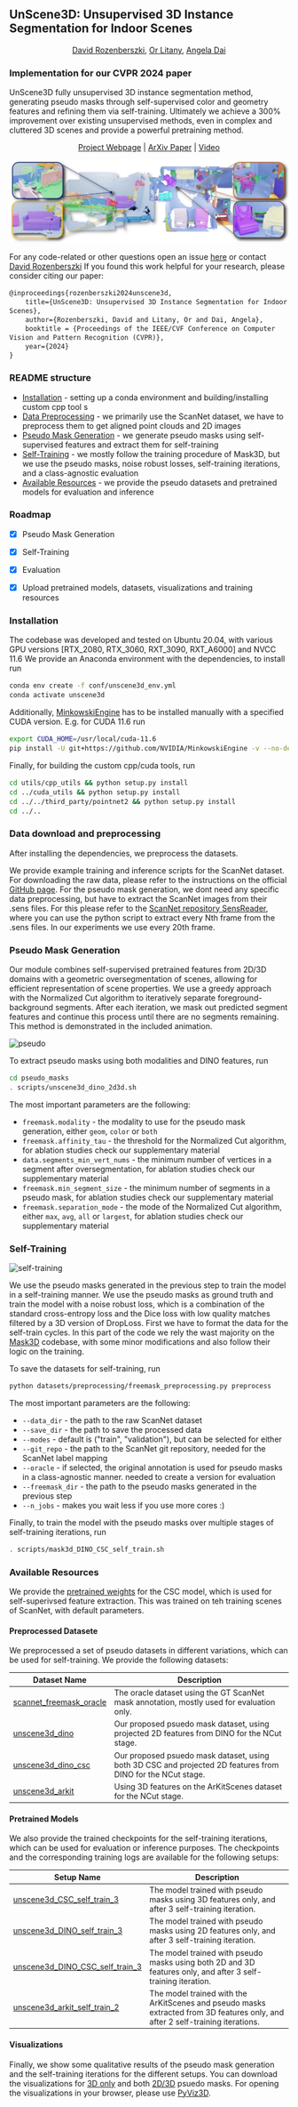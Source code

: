 ## UnScene3D: Unsupervised 3D Instance Segmentation for Indoor Scenes
<div align="center">
<a href="https://rozdavid.github.io/">David Rozenberszki</a>, <a href="https://orlitany.github.io/">Or Litany</a>, <a href="https://www.3dunderstanding.org/">Angela Dai</a>
</div>

### Implementation for our CVPR 2024 paper

UnScene3D fully unsupervised 3D instance segmentation method, generating pseudo masks through self-supervised color and geometry features and refining them via self-training. Ultimately we achieve a 300% improvement over existing unsupervised methods, even in complex and cluttered 3D scenes and provide a powerful pretraining method. 

<div align="center">
<a href="https://rozdavid.github.io/unscene3d">Project Webpage</a> | <a href="https://arxiv.org/abs/2303.14541">ArXiv Paper</a> | <a href="https://www.youtube.com/watch?v=ukovRRni79c">Video</a>
</div>

![teaser](./docs/teaser.jpeg)


For any code-related or other questions open an issue [here](https://github.com/RozDavid/UnScene3D/issues) or contact [David Rozenberszki](https://rozdavid.github.io)
If you found this work helpful for your research, please consider citing our paper:

```text
@inproceedings{rozenberszki2024unscene3d,
    title={UnScene3D: Unsupervised 3D Instance Segmentation for Indoor Scenes},
    author={Rozenberszki, David and Litany, Or and Dai, Angela},
    booktitle = {Proceedings of the IEEE/CVF Conference on Computer Vision and Pattern Recognition (CVPR)},
    year={2024}
}
```  

### README structure
- [Installation](#installation) - setting up a conda environment and building/installing custom cpp tool s
- [Data Preprocessing](#data-download-and-preprocessing) - we primarily use the ScanNet dataset, we have to preprocess them to get aligned point clouds and 2D images
- [Pseudo Mask Generation](#pseudo-mask-generation) - we generate pseudo masks using self-supervised features and extract them for self-training
- [Self-Training](#self-training) - we mostly follow the training procedure of Mask3D, but we use the pseudo masks, noise robust losses, self-training iterations, and a class-agnostic evaluation
- [Available Resources](#available-resources) - we provide the pseudo datasets and pretrained models for evaluation and inference

### Roadmap
- [x] Pseudo Mask Generation
- [x] Self-Training
- [x] Evaluation
- [x] Upload pretrained models, datasets, visualizations and training resources


### Installation

The codebase was developed and tested on Ubuntu 20.04, with various GPU versions [RTX_2080, RTX_3060, RXT_3090, RXT_A6000] and NVCC 11.6
We provide an Anaconda environment with the dependencies, to install run

```sh
conda env create -f conf/unscene3d_env.yml
conda activate unscene3d
```


Additionally, [MinkowskiEngine](https://github.com/NVIDIA/MinkowskiEngine) has to be installed manually with a specified CUDA version. 
E.g. for CUDA 11.6 run

```sh
export CUDA_HOME=/usr/local/cuda-11.6
pip install -U git+https://github.com/NVIDIA/MinkowskiEngine -v --no-deps
```

Finally, for building the custom cpp/cuda tools, run
```sh
cd utils/cpp_utils && python setup.py install
cd ../cuda_utils && python setup.py install
cd ../../third_party/pointnet2 && python setup.py install
cd ../..
```

### Data download and preprocessing
After installing the dependencies, we preprocess the datasets.

We provide example training and inference scripts for the ScanNet dataset. For downloading the raw data, please refer to the instructions on the official [GitHub page](https://github.com/ScanNet/ScanNet).
For the pseudo mask generation, we dont need any specific data preprocessing, but have to extract the ScanNet images from their .sens files.
For this please refer to the [ScanNet repository SensReader](https://github.com/ScanNet/ScanNet/tree/master/SensReader/python), where you can use the python script to extract every Nth frame from the .sens files. In our experiments we use every 20th frame.

### Pseudo Mask Generation
Our module combines self-supervised pretrained features from 2D/3D domains with a geometric oversegmentation of scenes, allowing for efficient representation of scene properties. We use a greedy approach with the Normalized Cut algorithm to iteratively separate foreground-background segments. 
After each iteration, we mask out predicted segment features and continue this process until there are no segments remaining. This method is demonstrated in the included animation.

![pseudo](./docs/masked_ncut_pipeline.gif)

To extract pseudo masks using both modalities and DINO features, run
```sh
cd pseudo_masks
. scripts/unscene3d_dino_2d3d.sh
```

The most important parameters are the following:
- `freemask.modality` - the modality to use for the pseudo mask generation, either `geom`, `color` or `both`
- `freemask.affinity_tau` - the threshold for the Normalized Cut algorithm, for ablation studies check our supplementary material
- `data.segments_min_vert_nums` - the minimum number of vertices in a segment after oversegmentation, for ablation studies check our supplementary material
- `freemask.min_segment_size` - the minimum number of segments in a pseudo mask, for ablation studies check our supplementary material
- `freemask.separation_mode` - the mode of the Normalized Cut algorithm, either `max`, `avg`, `all` or `largest`, for ablation studies check our supplementary material

### Self-Training
![self-training](./docs/full_pipeline.gif)

We use the pseudo masks generated in the previous step to train the model in a self-training manner. We use the pseudo masks as ground truth and train the model with a noise robust loss, which is a combination of the standard cross-entropy loss and the Dice loss with low quality matches filtered by a 3D version of DropLoss. First we have to format the data for the self-train cycles. 
In this part of the code we rely the wast majority on the [Mask3D](https://github.com/JonasSchult/Mask3D) codebase, with some minor modifications and also follow their logic on the training. 

To save the datasets for self-training, run
```sh
python datasets/preprocessing/freemask_preprocessing.py preprocess 
```
The most important parameters are the following:
- `--data_dir` - the path to the raw ScanNet dataset
- `--save_dir` - the path to save the processed data
- `--modes` - default is ("train", "validation"), but can be selected for either
- `--git_repo` - the path to the ScanNet git repository, needed for the ScanNet label mapping
- `--oracle` - if selected, the original annotation is used for pseudo masks in a class-agnostic manner. needed to create a version for evaluation
- `--freemask_dir` - the path to the pseudo masks generated in the previous step
- `--n_jobs` - makes you wait less if you use more cores :)

Finally, to train the model with the pseudo masks over multiple stages of self-training iterations, run
```sh
. scripts/mask3d_DINO_CSC_self_train.sh
```

### Available Resources

We provide the [pretrained weights](https://kaldir.vc.in.tum.de/unscene3d/model_weights/CSC_train_Res16UNet34C_2cm.pth) for the CSC model, which is used for self-superivsed feature extraction. This was trained on teh training scenes of ScanNet, with default parameters. 

#### Preprocessed Datasete
We preprocessed a set of pseudo datasets in different variations, which can be used for self-training. We provide the following datasets: 

| **Dataset Name**                                                                                      | **Description**                                                                                                 |
|-------------------------------------------------------------------------------------------------------|-------------------------------------------------------------------------------------------------------------|
| [scannet_freemask_oracle](https://kaldir.vc.in.tum.de/unscene3d/datasets/scannet_freemask_oracle.zip) | The oracle dataset using the GT ScanNet mask annotation, mostly used for evaluation only.                   |
| [unscene3d_dino](https://kaldir.vc.in.tum.de/unscene3d/datasets/unscene3d_dino.zip)                   | Our proposed psuedo mask dataset, using projected 2D features from DINO for the NCut stage.                 |
| [unscene3d_dino_csc](https://kaldir.vc.in.tum.de/unscene3d/datasets/unscene3d_dino_csc.zip)           | Our proposed psuedo mask dataset, using both 3D CSC and projected 2D features from DINO for the NCut stage. |
| [unscene3d_arkit](https://kaldir.vc.in.tum.de/unscene3d/datasets/unscene3d_arkit.zip)                 | Using 3D features on the ArKitScenes dataset for the NCut stage.                                                              |

#### Pretrained Models
We also provide the trained checkpoints for the self-training iterations, which can be used for evaluation or inference purposes. The checkpoints and the corresponding training logs are available for the following setups:

| **Setup Name**  | **Description**                                                                                                                |
|---------------|--------------------------------------------------------------------------------------------------------------------------------|
| [unscene3d_CSC_self_train_3](https://kaldir.vc.in.tum.de/unscene3d/checkpoints/unscene3d_CSC_self_train_3.zip)        | The model trained with pseudo masks using 3D features only, and after 3 self-training iteration.                               |
| [unscene3d_DINO_self_train_3](https://kaldir.vc.in.tum.de/unscene3d/checkpoints/unscene3d_DINO_self_train_3.zip)        | The model trained with pseudo masks using 2D features only, and after 3 self-training iteration.                               |
| [unscene3d_DINO_CSC_self_train_3](https://kaldir.vc.in.tum.de/unscene3d/checkpoints/unscene3d_DINO_CSC_self_train_3.zip)     | The model trained with pseudo masks using both 2D and 3D features only, and after 3 self-training iteration.                   |
| [unscene3d_arkit_self_train_2](https://kaldir.vc.in.tum.de/unscene3d/checkpoints/unscene3d_arkit_self_train_2.zip)     | The model trained with the ArKitScenes and pseudo masks extracted from 3D features only, and after 2 self-training iterations. |

#### Visualizations

Finally, we show some qualitative results of the pseudo mask generation and the self-training iterations for the different setups.
You can download the visualizations for [3D only](https://kaldir.vc.in.tum.de/unscene3d/visualizations/CSC.zip) and both [2D/3D](https://kaldir.vc.in.tum.de/unscene3d/visualizations/DINO_CSC.zip) psuedo masks. 
For opening the visualizations in your browser, please use [PyViz3D](https://github.com/francisengelmann/PyViz3D).

